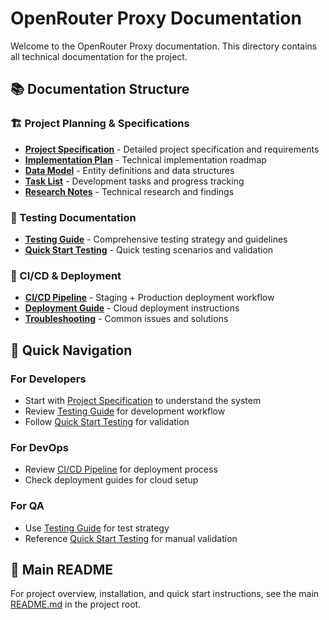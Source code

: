 # OpenRouter Proxy Documentation

Welcome to the OpenRouter Proxy documentation. This directory contains all technical documentation for the project.

## 📚 Documentation Structure

### 🏗️ Project Planning & Specifications
- **[Project Specification](openrouter-proxy-spec.md)** - Detailed project specification and requirements
- **[Implementation Plan](plan.md)** - Technical implementation roadmap
- **[Data Model](data-model.md)** - Entity definitions and data structures
- **[Task List](tasks.md)** - Development tasks and progress tracking
- **[Research Notes](research.md)** - Technical research and findings

### 🧪 Testing Documentation
- **[Testing Guide](testing/TESTING.md)** - Comprehensive testing strategy and guidelines
- **[Quick Start Testing](quickstart.md)** - Quick testing scenarios and validation

### 🚀 CI/CD & Deployment
- **[CI/CD Pipeline](ci-cd/CI-CD-FLOW.md)** - Staging + Production deployment workflow
- **[Deployment Guide](deployment/)** - Cloud deployment instructions
- **[Troubleshooting](troubleshooting/)** - Common issues and solutions

## 🎯 Quick Navigation

### For Developers
- Start with [Project Specification](openrouter-proxy-spec.md) to understand the system
- Review [Testing Guide](testing/TESTING.md) for development workflow
- Follow [Quick Start Testing](quickstart.md) for validation

### For DevOps
- Review [CI/CD Pipeline](ci-cd/CI-CD-FLOW.md) for deployment process
- Check deployment guides for cloud setup

### For QA
- Use [Testing Guide](testing/TESTING.md) for test strategy
- Reference [Quick Start Testing](quickstart.md) for manual validation

## 📖 Main README

For project overview, installation, and quick start instructions, see the main [README.md](../README.md) in the project root.